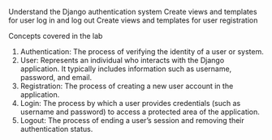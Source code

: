 Understand the Django authentication system
Create views and templates for user log in and log out
Create views and templates for user registration

Concepts covered in the lab
1) Authentication: The process of verifying the identity of a user or system.
2) User: Represents an individual who interacts with the Django application. It typically includes information such as username, password, and email.
3) Registration: The process of creating a new user account in the application.
4) Login: The process by which a user provides credentials (such as username and password) to access a protected area of the application.
5) Logout: The process of ending a user’s session and removing their authentication status.
